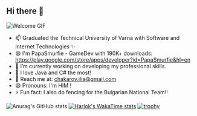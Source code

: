 ## Hi there 👋


<!--
**OGSmurfen/OGSmurfen** is a ✨ _special_ ✨ repository because its `README.md` (this file) appears on your GitHub profile.

Here are some ideas to get you started:
-->
![Welcome GIF]([[https://media.giphy.com/media/your-gif-url/giphy.gif](https://i.redd.it/7hjok9imnwd91.gif)](https://www.google.com/url?sa=i&url=https%3A%2F%2Fwww.reddit.com%2Fr%2FYoneMains%2Fcomments%2Fw8iccb%2Fkeepsafe_so_while_we_will_never_know_if_yone%2F&psig=AOvVaw1Kbv9Oxl7Cdz3pM02KOk19&ust=1720690613753000&source=images&cd=vfe&opi=89978449&ved=0CBAQjRxqFwoTCOjjwJiWnIcDFQAAAAAdAAAAABAQ))
- 📫 Graduated the Technical University of Varna with Software and Internet Technologies ✨
- 😄 I'm PapaSmurfie - GameDev with 190K+ downloads: https://play.google.com/store/apps/developer?id=PapaSmurfie&hl=en
- 🔭 I’m currently working on developing my professional skills.
- 🌱 I love Java and C# the most!
- 👯 Reach me at: chakarov.ilia@gmail.com
- 😄 Pronouns: I'm HIM !
- ⚡ Fun fact: I also do fencing for the Bulgarian National Team!!

![Anurag's GitHub stats](https://github-readme-stats.vercel.app/api?username=OGSmurfen&show_icons=true&theme=radical)
[![Harlok's WakaTime stats](https://github-readme-stats.vercel.app/api/wakatime?username=OGSmurfen)](https://github.com/anuraghazra/github-readme-stats)
[![trophy](https://github-profile-trophy.vercel.app/?username=OGSmurfen&theme=onedark)](https://github.com/ryo-ma/github-profile-trophy)
<!--[![Top Langs](https://github-readme-stats.vercel.app/api/top-langs/?username=OGSmurfen&layout=pie)](https://github.com/anuraghazra/github-readme-stats)
![Top Langs](https://github-readme-stats.vercel.app/api/top-langs/?username=OGSmurfen&layout=compact)-->
